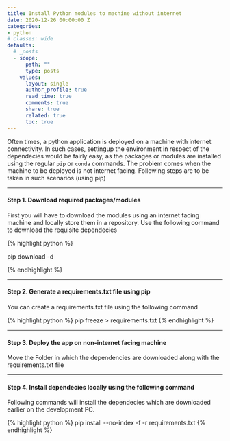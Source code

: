 ```yaml
---
title: Install Python modules to machine without internet
date: 2020-12-26 00:00:00 Z
categories:
- python
# classes: wide
defaults:
  # _posts
  - scope:
      path: ""
      type: posts
    values:
      layout: single
      author_profile: true
      read_time: true
      comments: true
      share: true
      related: true
      toc: true
---
```



Often times, a python application is deployed on a machine with internet connectivity. In such cases, settingup the environment in respect of the dependecies would be fairly easy, as the packages or modules are installed using the regular `pip` or `conda` commands. The problem comes when the machine to be deployed is not internet facing. Following steps are to be taken in such scenarios (using pip)

-----------------------
#### Step 1. Download required packages/modules

First you will have to download the modules using an internet facing machine and locally store them in a repository. Use the following command to download the requisite dependecies

{% highlight python %}

pip download -d <download-folder> <package-name>

{% endhighlight %}

-----------------------
#### Step 2. Generate a requirements.txt file using pip

You can create a requirements.txt file using the following command

{% highlight python %}
pip freeze > requirements.txt
{% endhighlight %}

-----------------------
#### Step 3. Deploy the app on non-internet facing machine 

Move the Folder in which the dependencies are downloaded along with the requirements.txt file

-----------------------
#### Step 4. Install dependecies locally using the following command

Following commands will install the dependecies which are downloaded earlier on the development PC.

{% highlight python %}
pip install --no-index -f <packages-folder> -r requirements.txt
{% endhighlight %}




